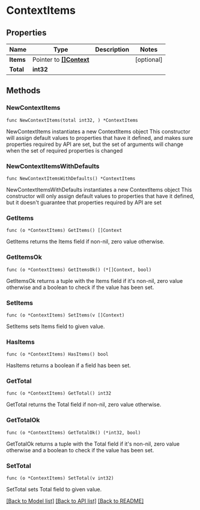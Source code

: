# ContextItems

## Properties

Name | Type | Description | Notes
------------ | ------------- | ------------- | -------------
**Items** | Pointer to [**[]Context**](Context.md) |  | [optional]
**Total** | **int32** |  |

## Methods

### NewContextItems

`func NewContextItems(total int32, ) *ContextItems`

NewContextItems instantiates a new ContextItems object
This constructor will assign default values to properties that have it defined,
and makes sure properties required by API are set, but the set of arguments
will change when the set of required properties is changed

### NewContextItemsWithDefaults

`func NewContextItemsWithDefaults() *ContextItems`

NewContextItemsWithDefaults instantiates a new ContextItems object
This constructor will only assign default values to properties that have it defined,
but it doesn't guarantee that properties required by API are set

### GetItems

`func (o *ContextItems) GetItems() []Context`

GetItems returns the Items field if non-nil, zero value otherwise.

### GetItemsOk

`func (o *ContextItems) GetItemsOk() (*[]Context, bool)`

GetItemsOk returns a tuple with the Items field if it's non-nil, zero value otherwise
and a boolean to check if the value has been set.

### SetItems

`func (o *ContextItems) SetItems(v []Context)`

SetItems sets Items field to given value.

### HasItems

`func (o *ContextItems) HasItems() bool`

HasItems returns a boolean if a field has been set.

### GetTotal

`func (o *ContextItems) GetTotal() int32`

GetTotal returns the Total field if non-nil, zero value otherwise.

### GetTotalOk

`func (o *ContextItems) GetTotalOk() (*int32, bool)`

GetTotalOk returns a tuple with the Total field if it's non-nil, zero value otherwise
and a boolean to check if the value has been set.

### SetTotal

`func (o *ContextItems) SetTotal(v int32)`

SetTotal sets Total field to given value.

[[Back to Model list]](../README.md#documentation-for-models) [[Back to API list]](../README.md#documentation-for-api-endpoints) [[Back to README]](../README.md)
